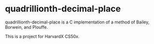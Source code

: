 <h1>quadrillionth-decimal-place</h1>
quadrillionth-decimal-place is a C implementation of a method of Bailey, Borwein, and Plouffe.

This is a project for HarvardX CS50x.

